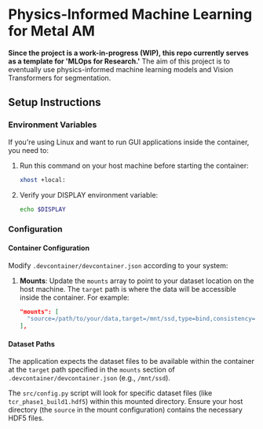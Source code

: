 # Physics-Informed Machine Learning for Metal AM

**Since the project is a work-in-progress (WIP), this repo currently serves as a template for 'MLOps for Research.'** The aim of this project is to eventually use physics-informed machine learning models and Vision Transformers for segmentation.

## Setup Instructions

### Environment Variables

If you're using Linux and want to run GUI applications inside the container, you need to:

1. Run this command on your host machine before starting the container:
   ```bash
   xhost +local:
	```

2. Verify your DISPLAY environment variable:
   ```bash
   echo $DISPLAY
   ```

### Configuration

#### Container Configuration

Modify `.devcontainer/devcontainer.json` according to your system:

1.  **Mounts**: Update the `mounts` array to point to your dataset location on the host machine. The `target` path is where the data will be accessible inside the container. For example:
    ```json
    "mounts": [
      "source=/path/to/your/data,target=/mnt/ssd,type=bind,consistency=cached"
    ],
    ```

#### Dataset Paths

The application expects the dataset files to be available within the container at the `target` path specified in the `mounts` section of `.devcontainer/devcontainer.json` (e.g., `/mnt/ssd`).

The `src/config.py` script will look for specific dataset files (like `tcr_phase1_build1.hdf5`) within this mounted directory. Ensure your host directory (the `source` in the mount configuration) contains the necessary HDF5 files.
